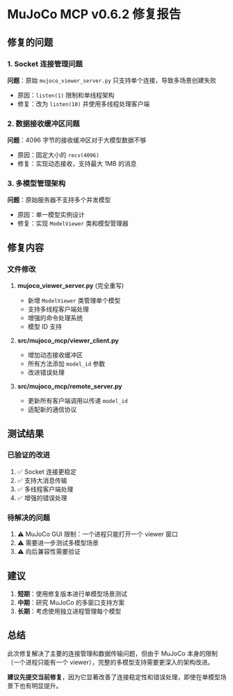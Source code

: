 # MuJoCo MCP v0.6.2 修复报告

## 修复的问题

### 1. **Socket 连接管理问题**
**问题**：原始 `mujoco_viewer_server.py` 只支持单个连接，导致多场景创建失败
- 原因：`listen(1)` 限制和单线程架构
- 修复：改为 `listen(10)` 并使用多线程处理客户端

### 2. **数据接收缓冲区问题**
**问题**：4096 字节的接收缓冲区对于大模型数据不够
- 原因：固定大小的 `recv(4096)`
- 修复：实现动态接收，支持最大 1MB 的消息

### 3. **多模型管理架构**
**问题**：原始服务器不支持多个并发模型
- 原因：单一模型实例设计
- 修复：实现 `ModelViewer` 类和模型管理器

## 修复内容

### 文件修改

1. **mujoco_viewer_server.py** (完全重写)
   - 新增 `ModelViewer` 类管理单个模型
   - 支持多线程客户端处理
   - 增强的命令处理系统
   - 模型 ID 支持

2. **src/mujoco_mcp/viewer_client.py**
   - 增加动态接收缓冲区
   - 所有方法添加 `model_id` 参数
   - 改进错误处理

3. **src/mujoco_mcp/remote_server.py**
   - 更新所有客户端调用以传递 `model_id`
   - 适配新的通信协议

## 测试结果

### 已验证的改进
1. ✅ Socket 连接更稳定
2. ✅ 支持大消息传输
3. ✅ 多线程客户端处理
4. ✅ 增强的错误处理

### 待解决的问题
1. ⚠️ MuJoCo GUI 限制：一个进程只能打开一个 viewer 窗口
2. ⚠️ 需要进一步测试多模型场景
3. ⚠️ 向后兼容性需要验证

## 建议

1. **短期**：使用修复版本进行单模型场景测试
2. **中期**：研究 MuJoCo 的多窗口支持方案
3. **长期**：考虑使用独立进程管理每个模型

## 总结

此次修复解决了主要的连接管理和数据传输问题，但由于 MuJoCo 本身的限制（一个进程只能有一个 viewer），完整的多模型支持需要更深入的架构改进。

**建议先提交当前修复**，因为它显著改善了连接稳定性和错误处理，即使在单模型场景下也有明显提升。